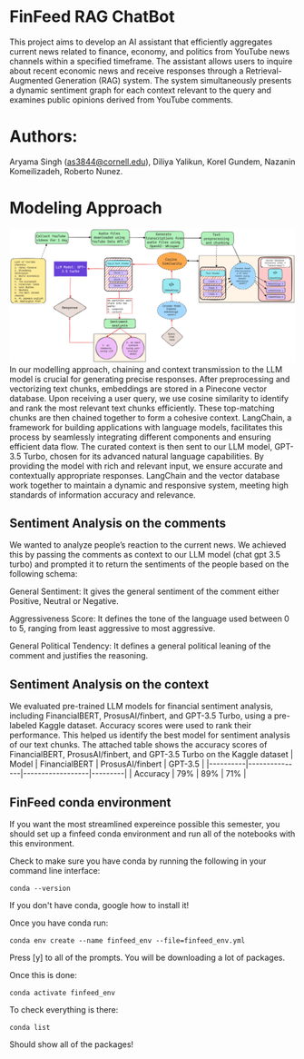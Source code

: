 # FinFeed RAG ChatBot
This project aims to develop an AI assistant that efficiently aggregates current news related to finance, economy, and politics from YouTube news channels within a specified timeframe. The assistant allows users to inquire about recent economic news and receive responses through a Retrieval-Augmented Generation (RAG) system. The system simultaneously presents a dynamic  sentiment graph for each context relevant to the query and examines public opinions derived from YouTube comments.
# Authors: 
Aryama Singh (as3844@cornell.edu), Diliya Yalikun, Korel Gundem, Nazanin Komeilizadeh, Roberto Nunez.
# Modeling Approach
![Example Image](dataflow2.png)
In our modelling approach, chaining and context transmission to the LLM model is crucial for generating precise responses. After preprocessing and vectorizing text chunks, embeddings are stored in a Pinecone vector database. Upon receiving a user query, we use cosine similarity to identify and rank the most relevant text chunks efficiently.
These top-matching chunks are then chained together to form a cohesive context. LangChain, a framework for building applications with language models, facilitates this process by seamlessly integrating different components and ensuring efficient data flow.
The curated context is then sent to our LLM model, GPT-3.5 Turbo, chosen for its advanced natural language capabilities. By providing the model with rich and relevant input, we ensure accurate and contextually appropriate responses. LangChain and the vector database work together to maintain a dynamic and responsive system, meeting high standards of information accuracy and relevance.

## Sentiment Analysis on the comments
We wanted to analyze people’s reaction to the current news. We achieved this by passing the comments as context to our LLM model (chat gpt 3.5 turbo) and prompted it to return the sentiments of the people based on the following schema:

General Sentiment: It gives the general sentiment of the comment either Positive, Neutral or Negative.

Aggressiveness Score:  It defines the tone of the language used between 0 to 5, ranging from least aggressive to most aggressive.

General Political Tendency: It defines a general political leaning of the comment and justifies the reasoning.

## Sentiment Analysis on the context 
We evaluated pre-trained LLM models for financial sentiment analysis, including FinancialBERT, ProsusAI/finbert, and GPT-3.5 Turbo, using a pre-labeled Kaggle dataset. Accuracy scores were used to rank their performance.
This helped us identify the best model for sentiment analysis of our text chunks. The attached table shows the accuracy scores of FinancialBERT, ProsusAI/finbert, and GPT-3.5 Turbo on the Kaggle dataset
| Model    | FinancialBERT | ProsusAI/finbert | GPT-3.5 |
|----------|---------------|------------------|---------|
| Accuracy |      79%      |        89%       |    71%  |




## FinFeed conda environment

If you want the most streamlined expereince possible this semester, you should set up a finfeed conda environment and run all of the notebooks with this environment.

Check to make sure you have conda by running the following in your command line interface:

    conda --version

If you don't have conda, google how to install it!

Once you have conda run:

    conda env create --name finfeed_env --file=finfeed_env.yml

Press [y] to all of the prompts.  You will be downloading a lot of packages.

Once this is done:

    conda activate finfeed_env

To check everything is there:

    conda list

Should show all of the packages!